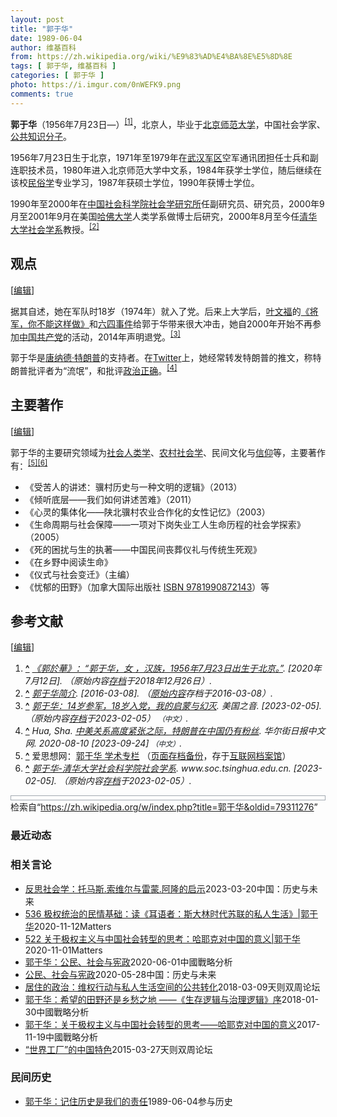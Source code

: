 ```yaml
---
layout: post
title: "郭于华"
date: 1989-06-04
author: 维基百科
from: https://zh.wikipedia.org/wiki/%E9%83%AD%E4%BA%8E%E5%8D%8E
tags: [ 郭于华, 维基百科 ]
categories: [ 郭于华 ]
photo: https://i.imgur.com/0nWEFK9.png
comments: true
---
```

<div class="mw-content-ltr mw-parser-output" lang="zh" dir="ltr"><p><b>郭于华</b>（1956年7月23日<span class="useeditintro" title="Template:BLP editintro">—</span>）<sup id="cite_ref-1" class="reference"><a href="#cite_note-1"><span class="cite-bracket">[</span>1<span class="cite-bracket">]</span></a></sup>，北京人，毕业于<a href="/wiki/%E5%8C%97%E4%BA%AC%E5%B8%88%E8%8C%83%E5%A4%A7%E5%AD%A6" title="北京师范大学">北京师范大学</a>，中国社会学家、<a href="/wiki/%E5%85%AC%E5%85%B1%E7%9F%A5%E8%AF%86%E5%88%86%E5%AD%90" title="公共知识分子">公共知识分子</a>。
</p>
<meta property="mw:PageProp/toc">
<div class="mw-heading mw-heading2"></div>
<p>1956年7月23日生于北京，1971年至1979年在<a href="/wiki/%E6%AD%A6%E6%B1%89%E5%86%9B%E5%8C%BA" class="mw-redirect" title="武汉军区">武汉军区</a>空军通讯团担任士兵和副连职技术员，1980年进入北京师范大学中文系，1984年获学士学位，随后继续在该校<a href="/wiki/%E6%B0%91%E4%BF%97%E5%AD%A6" class="mw-redirect" title="民俗学">民俗学</a>专业学习，1987年获硕士学位，1990年获博士学位。
</p><p>1990年至2000年在<a href="/wiki/%E4%B8%AD%E5%9B%BD%E7%A4%BE%E4%BC%9A%E7%A7%91%E5%AD%A6%E9%99%A2" title="中国社会科学院">中国社会科学院</a><a href="/wiki/%E4%B8%AD%E5%9B%BD%E7%A4%BE%E4%BC%9A%E7%A7%91%E5%AD%A6%E9%99%A2%E7%A4%BE%E4%BC%9A%E5%AD%A6%E7%A0%94%E7%A9%B6%E6%89%80" title="中国社会科学院社会学研究所">社会学研究所</a>任副研究员、研究员，2000年9月至2001年9月在美国<a href="/wiki/%E5%93%88%E4%BD%9B%E5%A4%A7%E5%AD%A6" title="哈佛大学">哈佛大学</a>人类学系做博士后研究，2000年8月至今任<a href="/wiki/%E6%B8%85%E5%8D%8E%E5%A4%A7%E5%AD%A6%E7%A4%BE%E4%BC%9A%E5%AD%A6%E7%B3%BB" title="清华大学社会学系">清华大学社会学系</a>教授。<sup id="cite_ref-2" class="reference"><a href="#cite_note-2"><span class="cite-bracket">[</span>2<span class="cite-bracket">]</span></a></sup>
</p>
<div class="mw-heading mw-heading2"><h2 id="观点"><span id=".E8.A7.82.E7.82.B9"></span>观点</h2><span class="mw-editsection"><span class="mw-editsection-bracket">[</span><a href="/w/index.php?title=%E9%83%AD%E4%BA%8E%E5%8D%8E&amp;action=edit&amp;section=2" title="编辑章节：观点"><span>编辑</span></a><span class="mw-editsection-bracket">]</span></span></div>
<p>据其自述，她在军队时18岁（1974年）就入了党。后来上大学后，<a href="/wiki/%E5%8F%B6%E6%96%87%E7%A6%8F" title="叶文福">叶文福</a>的<a href="/wiki/%E5%B0%86%E5%86%9B%EF%BC%8C%E4%B8%8D%E8%83%BD%E8%BF%99%E6%A0%B7%E5%81%9A" title="将军，不能这样做">《将军，你不能这样做》</a>和<a href="/wiki/%E5%85%AD%E5%9B%9B%E4%BA%8B%E4%BB%B6" title="六四事件">六四事件</a>给郭于华带来很大冲击，她自2000年开始不再参加<a href="/wiki/%E4%B8%AD%E5%9B%BD%E5%85%B1%E4%BA%A7%E5%85%9A" title="中国共产党">中国共产党</a>的活动，2014年声明退党。<sup id="cite_ref-3" class="reference"><a href="#cite_note-3"><span class="cite-bracket">[</span>3<span class="cite-bracket">]</span></a></sup>
</p><p>郭于华是<a href="/wiki/%E5%94%90%E7%BA%B3%E5%BE%B7%C2%B7%E7%89%B9%E6%9C%97%E6%99%AE" class="mw-redirect" title="唐纳德·特朗普">唐纳德·特朗普</a>的支持者。在<a href="/wiki/Twitter" title="Twitter">Twitter</a>上，她经常转发特朗普的推文，称特朗普批评者为“流氓”，和批评<a href="/wiki/%E6%94%BF%E6%B2%BB%E6%AD%A3%E7%A1%AE" class="mw-redirect" title="政治正确">政治正确</a>。<sup id="cite_ref-Hua_2020_z218_4-0" class="reference"><a href="#cite_note-Hua_2020_z218-4"><span class="cite-bracket">[</span>4<span class="cite-bracket">]</span></a></sup>
</p>
<div class="mw-heading mw-heading2"><h2 id="主要著作"><span id=".E4.B8.BB.E8.A6.81.E8.91.97.E4.BD.9C"></span>主要著作</h2><span class="mw-editsection"><span class="mw-editsection-bracket">[</span><a href="/w/index.php?title=%E9%83%AD%E4%BA%8E%E5%8D%8E&amp;action=edit&amp;section=3" title="编辑章节：主要著作"><span>编辑</span></a><span class="mw-editsection-bracket">]</span></span></div>
<p>郭于华的主要研究领域为<a href="/wiki/%E7%A4%BE%E6%9C%83%E4%BA%BA%E9%A1%9E%E5%AD%B8" title="社會人類學">社会人类学</a>、<a href="/wiki/%E5%86%9C%E6%9D%91%E7%A4%BE%E4%BC%9A%E5%AD%A6" class="mw-redirect" title="农村社会学">农村社会学</a>、民间文化与<a href="/wiki/%E4%BF%A1%E4%BB%B0" title="信仰">信仰</a>等，主要著作有：<sup id="cite_ref-爱思想网_5-0" class="reference"><a href="#cite_note-爱思想网-5"><span class="cite-bracket">[</span>5<span class="cite-bracket">]</span></a></sup><sup id="cite_ref-6" class="reference"><a href="#cite_note-6"><span class="cite-bracket">[</span>6<span class="cite-bracket">]</span></a></sup>
</p>
<ul><li>《受苦人的讲述：骥村历史与一种文明的逻辑》（2013）</li>
<li>《倾听底层——我们如何讲述苦难》（2011）</li>
<li>《心灵的集体化——陕北骥村农业合作化的女性记忆》（2003）</li>
<li>《生命周期与社会保障——一项对下岗失业工人生命历程的社会学探索》（2005）</li>
<li>《死的困扰与生的执著——中国民间丧葬仪礼与传统生死观》</li>
<li>《在乡野中阅读生命》</li>
<li>《仪式与社会变迁》（主编）</li>
<li>《忧郁的田野》（加拿大国际出版社 <a href="/wiki/Special:%E7%BD%91%E7%BB%9C%E4%B9%A6%E6%BA%90/9781990872143" class="internal mw-magiclink-isbn">ISBN 9781990872143</a>）等</li></ul>
<div class="mw-heading mw-heading2"><h2 id="参考文献"><span id=".E5.8F.82.E8.80.83.E6.96.87.E7.8C.AE"></span>参考文献</h2><span class="mw-editsection"><span class="mw-editsection-bracket">[</span><a href="/w/index.php?title=%E9%83%AD%E4%BA%8E%E5%8D%8E&amp;action=edit&amp;section=4" title="编辑章节：参考文献"><span>编辑</span></a><span class="mw-editsection-bracket">]</span></span></div>
<div class="reflist" style="list-style-type: decimal;">
<ol class="references">
<li id="cite_note-1"><span class="mw-cite-backlink"><b><a href="#cite_ref-1">^</a></b></span> <span class="reference-text"><cite class="citation web"><a rel="nofollow" class="external text" href="http://soci.cssn.cn/shx/shx_qyh/201312/t20131218_911824.shtml">《郭於華》：“郭于华，女 ，汉族，1956年7月23日出生于北京。”</a>.  <span class="reference-accessdate"> [2020年7月12日]</span>. （原始内容<a rel="nofollow" class="external text" href="https://web.archive.org/web/20181226153709/http://soci.cssn.cn/shx/shx_qyh/201312/t20131218_911824.shtml">存档</a>于2018年12月26日）.</cite><span title="ctx_ver=Z39.88-2004&amp;rfr_id=info%3Asid%2Fzh.wikipedia.org%3A%E9%83%AD%E4%BA%8E%E5%8D%8E&amp;rft.btitle=%E3%80%8A%E9%83%AD%E6%96%BC%E8%8F%AF%E3%80%8B%EF%BC%9A%E2%80%9C%E9%83%AD%E4%BA%8E%E5%8D%8E%EF%BC%8C%E5%A5%B3+%EF%BC%8C%E6%B1%89%E6%97%8F%EF%BC%8C1956%E5%B9%B47%E6%9C%8823%E6%97%A5%E5%87%BA%E7%94%9F%E4%BA%8E%E5%8C%97%E4%BA%AC%E3%80%82%E2%80%9D&amp;rft.genre=unknown&amp;rft_id=http%3A%2F%2Fsoci.cssn.cn%2Fshx%2Fshx_qyh%2F201312%2Ft20131218_911824.shtml&amp;rft_val_fmt=info%3Aofi%2Ffmt%3Akev%3Amtx%3Abook" class="Z3988"><span style="display:none;">&nbsp;</span></span></span>
</li>
<li id="cite_note-2"><span class="mw-cite-backlink"><b><a href="#cite_ref-2">^</a></b></span> <span class="reference-text"><cite class="citation web"><a rel="nofollow" class="external text" href="https://web.archive.org/web/20160308230404/http://www.tsinghua.edu.cn/publish/Soc/3013/2010/20101219233409741674312/20101219233409741674312_.html">郭于华简介</a>.  <span class="reference-accessdate"> [<span class="nowrap">2016-03-08</span>]</span>. （<a rel="nofollow" class="external text" href="http://www.tsinghua.edu.cn/publish/Soc/3013/2010/20101219233409741674312/20101219233409741674312_.html">原始内容</a>存档于2016-03-08）.</cite><span title="ctx_ver=Z39.88-2004&amp;rfr_id=info%3Asid%2Fzh.wikipedia.org%3A%E9%83%AD%E4%BA%8E%E5%8D%8E&amp;rft.btitle=%E9%83%AD%E4%BA%8E%E5%8D%8E%E7%AE%80%E4%BB%8B&amp;rft.genre=unknown&amp;rft_id=http%3A%2F%2Fwww.tsinghua.edu.cn%2Fpublish%2FSoc%2F3013%2F2010%2F20101219233409741674312%2F20101219233409741674312_.html&amp;rft_val_fmt=info%3Aofi%2Ffmt%3Akev%3Amtx%3Abook" class="Z3988"><span style="display:none;">&nbsp;</span></span></span>
</li>
<li id="cite_note-3"><span class="mw-cite-backlink"><b><a href="#cite_ref-3">^</a></b></span> <span class="reference-text"><cite class="citation web"><a rel="nofollow" class="external text" href="https://www.voachinese.com/a/CCP100-GuoYuhua-Profile-20210616/5929875.html">郭于华：14岁参军，18岁入党，我的启蒙与幻灭</a>. 美国之音.  <span class="reference-accessdate"> [<span class="nowrap">2023-02-05</span>]</span>. （原始内容<a rel="nofollow" class="external text" href="https://web.archive.org/web/20230205221308/https://www.voachinese.com/a/CCP100-GuoYuhua-Profile-20210616/5929875.html">存档</a>于2023-02-05） <span style="font-family: sans-serif; cursor: default; color:var(--color-subtle, #54595d); font-size: 0.8em; bottom: 0.1em; font-weight: bold;" title="连接到中文网页">（中文）</span>.</cite><span title="ctx_ver=Z39.88-2004&amp;rfr_id=info%3Asid%2Fzh.wikipedia.org%3A%E9%83%AD%E4%BA%8E%E5%8D%8E&amp;rft.atitle=%E9%83%AD%E4%BA%8E%E5%8D%8E%EF%BC%9A14%E5%B2%81%E5%8F%82%E5%86%9B%EF%BC%8C18%E5%B2%81%E5%85%A5%E5%85%9A%EF%BC%8C%E6%88%91%E7%9A%84%E5%90%AF%E8%92%99%E4%B8%8E%E5%B9%BB%E7%81%AD&amp;rft.genre=unknown&amp;rft.jtitle=%E7%BE%8E%E5%9B%BD%E4%B9%8B%E9%9F%B3&amp;rft_id=https%3A%2F%2Fwww.voachinese.com%2Fa%2FCCP100-GuoYuhua-Profile-20210616%2F5929875.html&amp;rft_val_fmt=info%3Aofi%2Ffmt%3Akev%3Amtx%3Ajournal" class="Z3988"><span style="display:none;">&nbsp;</span></span></span>
</li>
<li id="cite_note-Hua_2020_z218-4"><span class="mw-cite-backlink"><b><a href="#cite_ref-Hua_2020_z218_4-0">^</a></b></span> <span class="reference-text"><cite class="citation web">Hua, Sha. <a rel="nofollow" class="external text" href="https://cn.wsj.com/amp/articles/中美关系高度紧张之际，特朗普在中国仍有粉丝-11597028694">中美关系高度紧张之际，特朗普在中国仍有粉丝</a>. 华尔街日报中文网. 2020-08-10 <span class="reference-accessdate"> [<span class="nowrap">2023-09-24</span>]</span> <span style="font-family: sans-serif; cursor: default; color:var(--color-subtle, #54595d); font-size: 0.8em; bottom: 0.1em; font-weight: bold;" title="连接到中文网页">（中文）</span>.</cite><span title="ctx_ver=Z39.88-2004&amp;rfr_id=info%3Asid%2Fzh.wikipedia.org%3A%E9%83%AD%E4%BA%8E%E5%8D%8E&amp;rft.atitle=%E4%B8%AD%E7%BE%8E%E5%85%B3%E7%B3%BB%E9%AB%98%E5%BA%A6%E7%B4%A7%E5%BC%A0%E4%B9%8B%E9%99%85%EF%BC%8C%E7%89%B9%E6%9C%97%E6%99%AE%E5%9C%A8%E4%B8%AD%E5%9B%BD%E4%BB%8D%E6%9C%89%E7%B2%89%E4%B8%9D&amp;rft.aufirst=Sha&amp;rft.aulast=Hua&amp;rft.date=2020-08-10&amp;rft.genre=unknown&amp;rft.jtitle=%E5%8D%8E%E5%B0%94%E8%A1%97%E6%97%A5%E6%8A%A5%E4%B8%AD%E6%96%87%E7%BD%91&amp;rft_id=https%3A%2F%2Fcn.wsj.com%2Famp%2Farticles%2F%E4%B8%AD%E7%BE%8E%E5%85%B3%E7%B3%BB%E9%AB%98%E5%BA%A6%E7%B4%A7%E5%BC%A0%E4%B9%8B%E9%99%85%EF%BC%8C%E7%89%B9%E6%9C%97%E6%99%AE%E5%9C%A8%E4%B8%AD%E5%9B%BD%E4%BB%8D%E6%9C%89%E7%B2%89%E4%B8%9D-11597028694&amp;rft_val_fmt=info%3Aofi%2Ffmt%3Akev%3Amtx%3Ajournal" class="Z3988"><span style="display:none;">&nbsp;</span></span></span>
</li>
<li id="cite_note-爱思想网-5"><span class="mw-cite-backlink"><b><a href="#cite_ref-爱思想网_5-0">^</a></b></span> <span class="reference-text">爱思想网：<a rel="nofollow" class="external text" href="http://www.aisixiang.com/thinktank/guoyuhua.html">郭于华 学术专栏</a> （<a rel="nofollow" class="external text" href="//web.archive.org/web/20160308225813/http://www.aisixiang.com/thinktank/guoyuhua.html">页面存档备份</a>，存于<a href="/wiki/%E4%BA%92%E8%81%94%E7%BD%91%E6%A1%A3%E6%A1%88%E9%A6%86" title="互联网档案馆">互联网档案馆</a>）</span>
</li>
<li id="cite_note-6"><span class="mw-cite-backlink"><b><a href="#cite_ref-6">^</a></b></span> <span class="reference-text"><cite class="citation web"><a rel="nofollow" class="external text" href="https://www.soc.tsinghua.edu.cn/info/1179/1133.htm">郭于华-清华大学社会科学院社会学系</a>. www.soc.tsinghua.edu.cn.  <span class="reference-accessdate"> [<span class="nowrap">2023-02-05</span>]</span>. （原始内容<a rel="nofollow" class="external text" href="https://web.archive.org/web/20230205221310/https://www.soc.tsinghua.edu.cn/info/1179/1133.htm">存档</a>于2023-02-05）.</cite><span title="ctx_ver=Z39.88-2004&amp;rfr_id=info%3Asid%2Fzh.wikipedia.org%3A%E9%83%AD%E4%BA%8E%E5%8D%8E&amp;rft.atitle=%E9%83%AD%E4%BA%8E%E5%8D%8E-%E6%B8%85%E5%8D%8E%E5%A4%A7%E5%AD%A6%E7%A4%BE%E4%BC%9A%E7%A7%91%E5%AD%A6%E9%99%A2%E7%A4%BE%E4%BC%9A%E5%AD%A6%E7%B3%BB&amp;rft.genre=unknown&amp;rft.jtitle=www.soc.tsinghua.edu.cn&amp;rft_id=https%3A%2F%2Fwww.soc.tsinghua.edu.cn%2Finfo%2F1179%2F1133.htm&amp;rft_val_fmt=info%3Aofi%2Ffmt%3Akev%3Amtx%3Ajournal" class="Z3988"><span style="display:none;">&nbsp;</span></span></span>
</li>
</ol></div><div class="navbox-styles"><style data-mw-deduplicate="TemplateStyles:r84265675">.mw-parser-output .hlist dl,.mw-parser-output .hlist ol,.mw-parser-output .hlist ul{margin:0;padding:0}.mw-parser-output .hlist dd,.mw-parser-output .hlist dt,.mw-parser-output .hlist li{margin:0;display:inline}.mw-parser-output .hlist.inline,.mw-parser-output .hlist.inline dl,.mw-parser-output .hlist.inline ol,.mw-parser-output .hlist.inline ul,.mw-parser-output .hlist dl dl,.mw-parser-output .hlist dl ol,.mw-parser-output .hlist dl ul,.mw-parser-output .hlist ol dl,.mw-parser-output .hlist ol ol,.mw-parser-output .hlist ol ul,.mw-parser-output .hlist ul dl,.mw-parser-output .hlist ul ol,.mw-parser-output .hlist ul ul{display:inline}.mw-parser-output .hlist .mw-empty-li{display:none}.mw-parser-output .hlist dt::after{content:" :"}.mw-parser-output .hlist dd::after,.mw-parser-output .hlist li::after{content:" · ";font-weight:bold}.mw-parser-output .hlist-pipe dd::after,.mw-parser-output .hlist-pipe li::after{content:" | ";font-weight:normal}.mw-parser-output .hlist-hyphen dd::after,.mw-parser-output .hlist-hyphen li::after{content:" - ";font-weight:normal}.mw-parser-output .hlist-comma dd::after,.mw-parser-output .hlist-comma li::after{content:"、";font-weight:normal}.mw-parser-output .hlist dd:last-child::after,.mw-parser-output .hlist dt:last-child::after,.mw-parser-output .hlist li:last-child::after{content:none}.mw-parser-output .hlist ol{counter-reset:listitem}.mw-parser-output .hlist ol>li{counter-increment:listitem}.mw-parser-output .hlist ol>li::before{content:" "counter(listitem)"\a0 "}.mw-parser-output .hlist dd ol>li:first-child::before,.mw-parser-output .hlist dt ol>li:first-child::before,.mw-parser-output .hlist li ol>li:first-child::before{content:"（"counter(listitem)"\a0 "}.mw-parser-output ul.cslist,.mw-parser-output ul.sslist{margin:0;padding:0;display:inline-block;list-style:none}.mw-parser-output .cslist li,.mw-parser-output .sslist li{margin:0;display:inline-block}.mw-parser-output .cslist li::after{content:"，"}.mw-parser-output .sslist li::after{content:"；"}.mw-parser-output .cslist li:last-child::after,.mw-parser-output .sslist li:last-child::after{content:none}</style><style data-mw-deduplicate="TemplateStyles:r84261037">.mw-parser-output .navbox{box-sizing:border-box;border:1px solid #a2a9b1;width:100%;clear:both;font-size:88%;text-align:center;padding:1px;margin:1em auto 0}.mw-parser-output .navbox .navbox{margin-top:0}.mw-parser-output .navbox+.navbox,.mw-parser-output .navbox+.navbox-styles+.navbox{margin-top:-1px}.mw-parser-output .navbox-inner,.mw-parser-output .navbox-subgroup{width:100%}.mw-parser-output .navbox-group,.mw-parser-output .navbox-title,.mw-parser-output .navbox-abovebelow{text-align:center;padding-left:1em;padding-right:1em}.mw-parser-output .navbox-group{white-space:nowrap;text-align:right}.mw-parser-output .navbox,.mw-parser-output .navbox-subgroup{background-color:#fdfdfd}.mw-parser-output .navbox-list{border-color:#fdfdfd}.mw-parser-output .navbox-list-with-group{text-align:left;border-left-width:2px;border-left-style:solid}.mw-parser-output tr+tr>.navbox-abovebelow,.mw-parser-output tr+tr>.navbox-group,.mw-parser-output tr+tr>.navbox-image,.mw-parser-output tr+tr>.navbox-list{border-top:2px solid #fdfdfd}.mw-parser-output .navbox-title{background-color:#ccf;position:relative}.mw-parser-output .navbox-abovebelow,.mw-parser-output .navbox-group,.mw-parser-output .navbox-subgroup .navbox-title{background-color:#ddf}.mw-parser-output .navbox-subgroup .navbox-group,.mw-parser-output .navbox-subgroup .navbox-abovebelow{background-color:#e6e6ff}.mw-parser-output .navbox-even{background-color:#f7f7f7}.mw-parser-output .navbox-odd{background-color:transparent}.mw-parser-output .navbox .hlist td dl,.mw-parser-output .navbox .hlist td ol,.mw-parser-output .navbox .hlist td ul,.mw-parser-output .navbox td.hlist dl,.mw-parser-output .navbox td.hlist ol,.mw-parser-output .navbox td.hlist ul{padding:0.125em 0}.mw-parser-output .navbox .navbar{display:block;font-size:100%}.mw-parser-output .navbox-title .navbar{float:left;text-align:left;margin-right:0.5em;width:auto;padding-left:0.2em;position:absolute;left:1em}.mw-parser-output .navbox .mw-collapsible-toggle{margin-left:0.5em;position:absolute;right:1em}body.skin--responsive .mw-parser-output .navbox-image img{max-width:none!important}@media print{body.ns-0 .mw-parser-output .navbox{display:none!important}}</style></div><div role="navigation" class="navbox authority-control" aria-labelledby="-&amp;#123;zh-cn:规范控制;zh-tw:權威控制;&amp;#125;--&amp;#123;zh-cn:数据库;zh-tw:資料庫&amp;#125;-_frameless&amp;#124;text-top&amp;#124;10px&amp;#124;alt=編輯維基數據鏈接&amp;#124;link=https&amp;#58;//www.wikidata.org/wiki/Q22100695#identifiers&amp;#124;class=noprint&amp;#124;編輯維基數據鏈接" style="padding:3px"></div>
<!-- 
NewPP limit report
Parsed by mw‐web.codfw.main‐865694c9b9‐x8tm8
Cached time: 20241113154241
Cache expiry: 2592000
Reduced expiry: false
Complications: [show‐toc]
CPU time usage: 0.291 seconds
Real time usage: 0.350 seconds
Preprocessor visited node count: 1211/1000000
Post‐expand include size: 20562/2097152 bytes
Template argument size: 224/2097152 bytes
Highest expansion depth: 8/100
Expensive parser function count: 13/500
Unstrip recursion depth: 0/20
Unstrip post‐expand size: 12589/5000000 bytes
Lua time usage: 0.173/10.000 seconds
Lua memory usage: 2512631/52428800 bytes
Number of Wikibase entities loaded: 1/400
-->
<!--
Transclusion expansion time report (%,ms,calls,template)
100.00%  290.873      1 -total
 53.16%  154.628      1 Template:Normdaten
 31.96%   92.975      1 Template:Reflist
 28.02%   81.508      5 Template:Cite_web
 11.52%   33.520      1 Template:Bd
  6.45%   18.751      2 Template:BD/isYear
  2.31%    6.732      2 Template:Date.isMD
  0.67%    1.935      2 Template:Namespace
  0.53%    1.551      1 Template:Wayback
  0.47%    1.355      1 Template:Editintro
-->

<!-- Saved in parser cache with key zhwiki:pcache:idhash:5108021-0!canonical!zh and timestamp 20241113154241 and revision id 79311276. Rendering was triggered because: page-view
 -->
</div><!--esi <esi:include src="/esitest-fa8a495983347898/content" /> --><noscript><img src="https://login.wikimedia.org/wiki/Special:CentralAutoLogin/start?type=1x1" alt="" width="1" height="1" style="border: none; position: absolute;"></noscript>
<div class="printfooter" data-nosnippet="">检索自“<a dir="ltr" href="https://zh.wikipedia.org/w/index.php?title=郭于华&amp;oldid=79311276">https://zh.wikipedia.org/w/index.php?title=郭于华&amp;oldid=79311276</a>”</div><div id="recent-news"><h3>最近动态</h3><ul></ul></div><div id="open-opinion"><h3>相关言论</h3><ul><li><a href="https://nodebe4.github.io/opinion/2023-03-20/%E5%8F%8D%E6%80%9D%E7%A4%BE%E4%BC%9A%E5%AD%A6-%E6%89%98%E9%A9%AC%E6%96%AF.%E7%B4%A2%E7%BB%B4%E5%B0%94%E4%B8%8E%E9%9B%B7%E8%92%99.%E9%98%BF%E9%9A%86%E7%9A%84%E5%90%AF%E7%A4%BA/" title="郭于华">反思社会学：托马斯.索维尔与雷蒙.阿隆的启示</a><time>2023-03-20</time><a class="tag">中国：历史与未来</a></li>
<li><a href="https://nodebe4.github.io/opinion/2020-11-12/536-%E6%9E%81%E6%9D%83%E7%BB%9F%E6%B2%BB%E7%9A%84%E6%B0%91%E6%83%85%E5%9F%BA%E7%A1%80-%E8%AF%BB-%E8%80%B3%E8%AF%AD%E8%80%85-%E6%96%AF%E5%A4%A7%E6%9E%97%E6%97%B6%E4%BB%A3%E8%8B%8F%E8%81%94%E7%9A%84%E7%A7%81%E4%BA%BA%E7%94%9F%E6%B4%BB-%E9%83%AD%E4%BA%8E%E5%8D%8E/" title="野兽爱智慧">536 极权统治的民情基础：读《耳语者：斯大林时代苏联的私人生活》|郭于华</a><time>2020-11-12</time><a class="tag">Matters</a></li>
<li><a href="https://nodebe4.github.io/opinion/2020-11-01/522-%E5%85%B3%E4%BA%8E%E6%9E%81%E6%9D%83%E4%B8%BB%E4%B9%89%E4%B8%8E%E4%B8%AD%E5%9B%BD%E7%A4%BE%E4%BC%9A%E8%BD%AC%E5%9E%8B%E7%9A%84%E6%80%9D%E8%80%83-%E5%93%88%E8%80%B6%E5%85%8B%E5%AF%B9%E4%B8%AD%E5%9B%BD%E7%9A%84%E6%84%8F%E4%B9%89-%E9%83%AD%E4%BA%8E%E5%8D%8E/" title="野兽爱智慧">522 关于极权主义与中国社会转型的思考：哈耶克对中国的意义|郭于华</a><time>2020-11-01</time><a class="tag">Matters</a></li>
<li><a href="https://nodebe4.github.io/opinion/2020-06-01/%E9%83%AD%E4%BA%8E%E5%8D%8E-%E5%85%AC%E6%B0%91-%E7%A4%BE%E4%BC%9A%E4%B8%8E%E5%AE%AA%E6%94%BF/" title="郭于华">郭于华：公民、社会与宪政</a><time>2020-06-01</time><a class="tag">中國戰略分析</a></li>
<li><a href="https://nodebe4.github.io/opinion/2020-05-28/%E5%85%AC%E6%B0%91-%E7%A4%BE%E4%BC%9A%E4%B8%8E%E5%AE%AA%E6%94%BF/" title="郭于华">公民、社会与宪政</a><time>2020-05-28</time><a class="tag">中国：历史与未来</a></li>
<li><a href="https://nodebe4.github.io/opinion/2018-03-09/%E5%B1%85%E4%BD%8F%E7%9A%84%E6%94%BF%E6%B2%BB-%E7%BB%B4%E6%9D%83%E8%A1%8C%E5%8A%A8%E4%B8%8E%E7%A7%81%E4%BA%BA%E7%94%9F%E6%B4%BB%E7%A9%BA%E9%97%B4%E7%9A%84%E5%85%AC%E5%85%B1%E8%BD%AC%E5%8C%96/" title="郭于华">居住的政治：维权行动与私人生活空间的公共转化</a><time>2018-03-09</time><a class="tag">天则双周论坛</a></li>
<li><a href="https://nodebe4.github.io/opinion/2018-01-30/%E9%83%AD%E4%BA%8E%E5%8D%8E-%E5%B8%8C%E6%9C%9B%E7%9A%84%E7%94%B0%E9%87%8E%E8%BF%98%E6%98%AF%E4%B9%A1%E6%84%81%E4%B9%8B%E5%9C%B0-%E7%94%9F%E5%AD%98%E9%80%BB%E8%BE%91%E4%B8%8E%E6%B2%BB%E7%90%86%E9%80%BB%E8%BE%91-%E5%BA%8F/" title="郭于华">郭于华：希望的田野还是乡愁之地 ——《生存逻辑与治理逻辑》序</a><time>2018-01-30</time><a class="tag">中國戰略分析</a></li>
<li><a href="https://nodebe4.github.io/opinion/2017-11-19/%E9%83%AD%E4%BA%8E%E5%8D%8E-%E5%85%B3%E4%BA%8E%E6%9E%81%E6%9D%83%E4%B8%BB%E4%B9%89%E4%B8%8E%E4%B8%AD%E5%9B%BD%E7%A4%BE%E4%BC%9A%E8%BD%AC%E5%9E%8B%E7%9A%84%E6%80%9D%E8%80%83-%E5%93%88%E8%80%B6%E5%85%8B%E5%AF%B9%E4%B8%AD%E5%9B%BD%E7%9A%84%E6%84%8F%E4%B9%89/" title="郭于华">郭于华：关于极权主义与中国社会转型的思考——哈耶克对中国的意义</a><time>2017-11-19</time><a class="tag">中國戰略分析</a></li>
<li><a href="https://nodebe4.github.io/opinion/2015-03-27/%E4%B8%96%E7%95%8C%E5%B7%A5%E5%8E%82-%E7%9A%84%E4%B8%AD%E5%9B%BD%E7%89%B9%E8%89%B2/" title="郭于华">“世界工厂”的中国特色</a><time>2015-03-27</time><a class="tag">天则双周论坛</a></li>
</ul></div><div id="mjls-record"><h3>民间历史</h3><ul><li><a href="https://nodebe4.github.io/mjlsh/1989-06-04/%E9%83%AD%E4%BA%8E%E5%8D%8E-%E8%AE%B0%E4%BD%8F%E5%8E%86%E5%8F%B2%E6%98%AF%E6%88%91%E4%BB%AC%E7%9A%84%E8%B4%A3%E4%BB%BB/" title="郭于华">郭于华：记住历史是我们的责任</a><time>1989-06-04</time><a class="tag">参与历史</a></li>
</ul></div>
